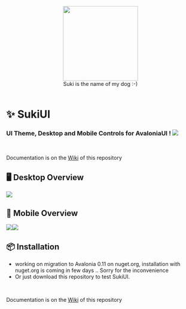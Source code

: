 <div id="header" align="center">
 <kbd>
<img src="https://raw.githubusercontent.com/kikipoulet/SukiUI/main/Images/suki_photo.jpg" width="200" height="200"></img> 
  </kbd>
<br/>
Suki is the name of my dog :-)
</div>
<br/>

# ✨ SukiUI

### UI Theme, Desktop and Mobile Controls for AvaloniaUI ! <img src="https://www.avaloniaui.net/img/logo/avalonia-white-purple.svg"></img>

<br/>

Documentation is on the [Wiki](https://github.com/kikipoulet/SukiUI/wiki) of this repository
<br/>


## 🖥️ Desktop Overview

<img src="https://raw.githubusercontent.com/kikipoulet/SukiUI/main/Images/DesktopShow.gif"></img>

## 📱 Mobile Overview

<kbd>
<img src="https://raw.githubusercontent.com/kikipoulet/SukiUI/main/Images/MobileOverview.gif" style="float:left" ></img>
</kbd>
<kbd>
<img src="https://raw.githubusercontent.com/kikipoulet/SukiUI/main/Images/dashboard.gif" ></img> 
</kbd>

 

## 📦 Installation

- working on migration to Avalonia 0.11 on nuget.org, installation with nuget.org is coming in few days .. Sorry for the inconvenience
- Or just download this repository to test SukiUI.


</br>

Documentation is on the [Wiki](https://github.com/kikipoulet/SukiUI/wiki) of this repository


